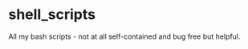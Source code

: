 shell_scripts
=============

All my bash scripts - not at all self-contained and bug free but helpful.
